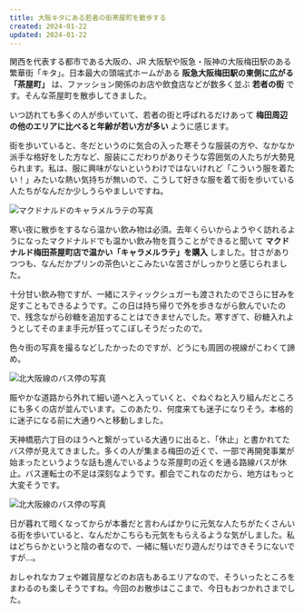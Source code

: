 ```yaml
---
title: 大阪キタにある若者の街茶屋町を散歩する
created: 2024-01-22
updated: 2024-01-22
---
```


関西を代表する都市である大阪の、JR 大阪駅や阪急・阪神の大阪梅田駅のある繁華街「キタ」。日本最大の頭端式ホームがある **阪急大阪梅田駅の東側に広がる「茶屋町」** は、ファッション関係のお店や飲食店などが数多く並ぶ **若者の街** です。そんな茶屋町を散歩してきました。

いつ訪れても多くの人が歩いていて、若者の街と呼ばれるだけあって **梅田周辺の他のエリアに比べると年齢が若い方が多い** ように感じます。

街を歩いていると、冬だというのに気合の入った寒そうな服装の方や、なかなか派手な格好をした方など、服装にこだわりがありそうな雰囲気の人たちが大勢見られます。私は、服に興味がないというわけではないけれど「こういう服を着たい！」みたいな熱い気持ちが無いので、こうして好きな服を着て街を歩いている人たちがなんだか少しうらやましいですね。

![マクドナルドのキャラメルラテの写真](497dabaa-c37b-45d3-a163-b8ecb6c5cc00)

寒い夜に散歩をするなら温かい飲み物は必須。去年くらいからようやく訪れるようになったマクドナルドでも温かい飲み物を買うことができると聞いて **マクドナルド梅田茶屋町店で温かい「キャラメルラテ」を購入** しました。甘さがありつつも、なんだかプリンの茶色いとこみたいな苦さがしっかりと感じられました。

十分甘い飲み物ですが、一緒にスティックシュガーも渡されたのでさらに甘みを足すこともできるようです。この日は持ち帰りで外を歩きながら飲んでいたので、残念ながら砂糖を追加することはできませんでした。寒すぎて、砂糖入れようとしてそのまま手元が狂ってこぼしそうだったので。

色々街の写真を撮るなどしたかったのですが、どうにも周囲の視線がこわくて諦め。

![北大阪線のバス停の写真](bb4a02a6-eca5-4677-b851-74009f6e7e00)

賑やかな道路から外れて細い道へと入っていくと、ぐねぐねと入り組んだところにも多くの店が並んでいます。このあたり、何度来ても迷子になりそう。本格的に迷子になる前に大通りへと移動しました。

天神橋筋六丁目のほうへと繋がっている大通りに出ると、「休止」と書かれてたバス停が見えてきました。多くの人が集まる梅田の近くで、一部で再開発事業が始まったというような話も進んでいるような茶屋町の近くを通る路線バスが休止。バス運転士の不足は深刻なようです。都会でこれなのだから、地方はもっと大変そうです。

![北大阪線のバス停の写真](edc4c23e-1a0e-45b7-af60-ec672aebfd00)

日が暮れて暗くなってからが本番だと言わんばかりに元気な人たちがたくさんいる街を歩いていると、なんだかこちらも元気をもらえるような気がしました。私はどちらかというと陰の者なので、一緒に騒いだり遊んだりはできそうにないですが…。

おしゃれなカフェや雑貨屋などのお店もあるエリアなので、そういったところをまわるのも楽しそうですね。今回のお散歩はここまで、今日もおつかれさまでした。
